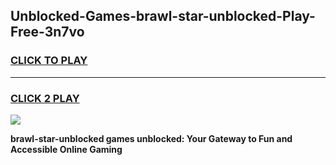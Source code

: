 
## Unblocked-Games-brawl-star-unblocked-Play-Free-3n7vo
<h3>
<a href="https://premium76.site?title=brawl-star-unblocked&ref=23A">CLICK TO PLAY</a></h3>
<hr>

<h3>
<a href="https://premium76.site?title=brawl-star-unblocked&ref=23A">CLICK 2 PLAY</a>
  
</h3>

<a href="https://premium76.site?title=brawl-star-unblocked&ref=23A"><img src="https://clearcache.store/games.png"></a>


**brawl-star-unblocked games unblocked: Your Gateway to Fun and Accessible Online Gaming**
